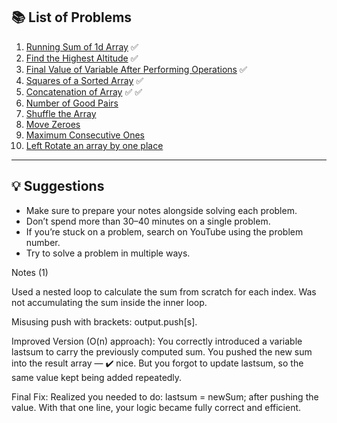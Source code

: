 ## 📚 List of Problems

1. [Running Sum of 1d Array](https://leetcode.com/problems/running-sum-of-1d-array/description/) ✅ 
2. [Find the Highest Altitude](https://leetcode.com/problems/find-the-highest-altitude/)  ✅ 
3. [Final Value of Variable After Performing Operations](https://leetcode.com/problems/final-value-of-variable-after-performing-operations/description/) ✅ 
4. [Squares of a Sorted Array](https://leetcode.com/problems/squares-of-a-sorted-array/description/)   ✅ 
5. [Concatenation of Array](https://leetcode.com/problems/concatenation-of-array/)  ✅ ✅ 
6. [Number of Good Pairs](https://leetcode.com/problems/number-of-good-pairs/description/)  
7. [Shuffle the Array](https://leetcode.com/problems/shuffle-the-array/description/)  
8. [Move Zeroes](https://leetcode.com/problems/move-zeroes/description/)  
9. [Maximum Consecutive Ones](https://leetcode.com/problems/max-consecutive-ones/)
10. [Left Rotate an array by one place](https://leetcode.com/problems/rotate-array/)

---

## 💡 Suggestions

- Make sure to prepare your notes alongside solving each problem.  
- Don’t spend more than 30–40 minutes on a single problem.  
- If you’re stuck on a problem, search on YouTube using the problem number.  
- Try to solve a problem in multiple ways.



Notes
(1)

Used a nested loop to calculate the sum from scratch for each index.
Was not accumulating the sum inside the inner loop.

Misusing push with brackets: output.push[s].

Improved Version (O(n) approach):
You correctly introduced a variable lastsum to carry the previously computed sum.
You pushed the new sum into the result array — ✔️ nice.
But you forgot to update lastsum, so the same value kept being added repeatedly.

Final Fix:
Realized you needed to do: lastsum = newSum; after pushing the value.
With that one line, your logic became fully correct and efficient.
